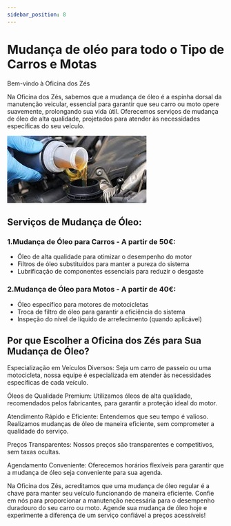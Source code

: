 ```yaml
---
sidebar_position: 8
---
```


# Mudança de oléo para todo o Tipo de Carros e Motas
Bem-vindo à Oficina dos Zés

Na Oficina dos Zés, sabemos que a mudança de óleo é a espinha dorsal da manutenção veicular, essencial para garantir que seu carro ou moto opere suavemente, prolongando sua vida útil. Oferecemos serviços de mudança de óleo de alta qualidade, projetados para atender às necessidades específicas do seu veículo.

![Alt text](image-2.png)

## Serviços de Mudança de Óleo:

### 1.Mudança de Óleo para Carros - A partir de 50€:

- Óleo de alta qualidade para otimizar o desempenho do motor
- Filtros de óleo substituídos para manter a pureza do sistema
- Lubrificação de componentes essenciais para reduzir o desgaste

### 2.Mudança de Óleo para Motos - A partir de 40€:

- Óleo específico para motores de motocicletas
- Troca de filtro de óleo para garantir a eficiência do sistema
- Inspeção do nível de líquido de arrefecimento (quando aplicável)

## Por que Escolher a Oficina dos Zés para Sua Mudança de Óleo?

Especialização em Veículos Diversos: Seja um carro de passeio ou uma motocicleta, nossa equipe é especializada em atender às necessidades específicas de cada veículo.

Óleos de Qualidade Premium: Utilizamos óleos de alta qualidade, recomendados pelos fabricantes, para garantir a proteção ideal do motor.

Atendimento Rápido e Eficiente: Entendemos que seu tempo é valioso. Realizamos mudanças de óleo de maneira eficiente, sem comprometer a qualidade do serviço.

Preços Transparentes: Nossos preços são transparentes e competitivos, sem taxas ocultas.

Agendamento Conveniente: Oferecemos horários flexíveis para garantir que a mudança de óleo seja conveniente para sua agenda.

Na Oficina dos Zés, acreditamos que uma mudança de óleo regular é a chave para manter seu veículo funcionando de maneira eficiente. Confie em nós para proporcionar a manutenção necessária para o desempenho duradouro do seu carro ou moto. Agende sua mudança de óleo hoje e experimente a diferença de um serviço confiável a preços acessíveis!